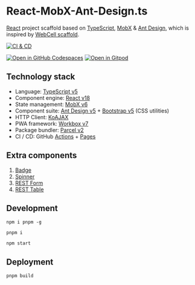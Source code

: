 # React-MobX-Ant-Design.ts

[React][1] project scaffold based on [TypeScript][2], [MobX][3] & [Ant Design][4],
which is inspired by [WebCell scaffold][5].

[![CI & CD](https://github.com/idea2app/React-MobX-Ant-Design-ts/actions/workflows/main.yml/badge.svg)][7]

[![Open in GitHub Codespaces](https://github.com/codespaces/badge.svg)][8]
[![Open in Gitpod](https://gitpod.io/button/open-in-gitpod.svg)][9]

## Technology stack

- Language: [TypeScript v5][2]
- Component engine: [React v18][1]
- State management: [MobX v6][3]
- Component suite: [Ant Design v5][4] + [Bootstrap v5][6] (CSS utilities)
- HTTP Client: [KoAJAX][10]
- PWA framework: [Workbox v7][11]
- Package bundler: [Parcel v2][12]
- CI / CD: GitHub [Actions][13] + [Pages][14]

## Extra components

1. [Badge](./src/component/Badge.tsx)
2. [Spinner](./src/component/Spinner.tsx)
3. [REST Form](./src/component/RestForm.tsx)
4. [REST Table](./src/component/RestTable.tsx)

## Development

```shell
npm i pnpm -g

pnpm i

npm start
```

## Deployment

```shell
pnpm build
```

[1]: https://react.dev/
[2]: https://www.typescriptlang.org/
[3]: https://mobx.js.org/
[4]: https://ant.design/
[5]: https://github.com/EasyWebApp/scaffold
[6]: https://getbootstrap.com/
[7]: https://github.com/idea2app/React-MobX-Ant-Design-ts/actions/workflows/main.yml
[8]: https://codespaces.new/idea2app/React-MobX-Ant-Design-ts
[9]: https://gitpod.io/?autostart=true#https://github.com/idea2app/React-MobX-Ant-Design-ts
[10]: https://github.com/EasyWebApp/KoAJAX
[11]: https://developers.google.com/web/tools/workbox
[12]: https://parceljs.org
[13]: https://github.com/features/actions
[14]: https://pages.github.com/
